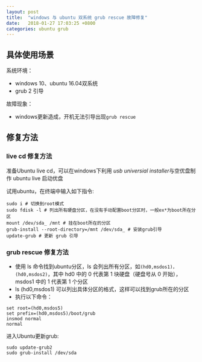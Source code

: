 ```yaml
---
layout: post
title:  "windows 与 ubuntu 双系统 grub rescue 故障修复"
date:   2018-01-27 17:03:25 +0800
categories: ubuntu grub 
---
```


## 具体使用场景

系统环境：

- windows 10、ubuntu 16.04双系统
- grub 2 引导

故障现象：

- windows更新造成，开机无法引导出现`grub rescue`

## 修复方法
### live cd 修复方法
准备Ubuntu live cd，可以在windows下利用 *usb universial installer*与空优盘制作 ubuntu live 启动优盘

试用ubuntu，在终端中输入如下指令:

```
sudo i # 切换到root模式
sudo fdisk -l # 列出所有硬盘分区，在没有手动配置boot分区时，一般ex*为boot所在分区
mount /dev/sda_ /mnt # 挂在boot所在的分区
grub-install --root-directory=/mnt /dev/sda_ # 安装grub引导
update-grub # 更新 grub 引导
```
### grub rescue 修复方法

- 使用 ls 命令找到ubuntu分区，ls 会列出所有分区，如`(hd0,msdos1)，(hd0,msdos2)`，其中 hd0 中的 0 代表第 1 块硬盘（硬盘号从 0 开始），msdos1 中的 1 代表第 1 个分区
- ls (hd0,msdos1) 可以列出具体分区的格式，这样可以找到grub所在的分区
- 执行以下命令：
```
set root=(hd0,msdos5)
set prefix=(hd0,msdos5)/boot/grub
insmod normal
normal 
```
进入Ubuntu更新grub:
```
sudo update-grub2
sudo grub-install /dev/sda
```

